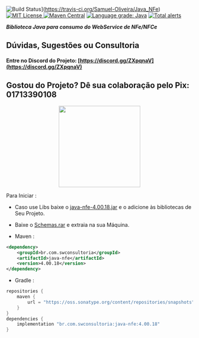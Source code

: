 ![Build Status](https://travis-ci.org/Samuel-Oliveira/Java_NFe.svg?branch=master)](https://travis-ci.org/Samuel-Oliveira/Java_NFe) [![MIT License](https://img.shields.io/github/license/Samuel-Oliveira/Java_NFe.svg) ](https://github.com/Samuel-Oliveira/Java_NFe/blob/master/LICENSE) [![Maven Central](https://img.shields.io/maven-central/v/br.com.swconsultoria/java-nfe.svg?label=Maven%20Central)](https://search.maven.org/artifact/br.com.swconsultoria/java-nfe/4.00.18/jar) [![Language grade: Java](https://img.shields.io/lgtm/grade/java/g/Samuel-Oliveira/Java_NFe.svg?logo=lgtm&logoWidth=18)](https://lgtm.com/projects/g/Samuel-Oliveira/Java_NFe/context:java) [![Total alerts](https://img.shields.io/lgtm/alerts/g/Samuel-Oliveira/Java_NFe.svg?logo=lgtm&logoWidth=18)](https://lgtm.com/projects/g/Samuel-Oliveira/Java_NFe/alerts/)

***Biblioteca Java para consumo do WebService de NFe/NFCe***

## Dúvidas, Sugestões ou Consultoria
#### Entre no Discord do Projeto: [https://discord.gg/ZXpqnaV](https://discord.gg/ZXpqnaV)

## Gostou do Projeto? Dê sua colaboração pelo Pix: 01713390108 
<p align="center">
    <img src="https://swconsultoria.com.br/pix.png" width="220">
</p>

Para Iniciar : 
- Caso use Libs baixe o [java-nfe-4.00.18.jar](https://github.com/Samuel-Oliveira/Java_NFe/raw/master/java-nfe-4.00.18.jar) e o adicione às bibliotecas de Seu Projeto.

- Baixe o [Schemas.rar](https://github.com/Samuel-Oliveira/Java_NFe/raw/master/schemas.zip) e extraia na sua Máquina.

- Maven :
```xml
<dependency>
    <groupId>br.com.swconsultoria</groupId>
    <artifactId>java-nfe</artifactId>
    <version>4.00.18</version>
</dependency>
```

- Gradle :
```groovy
repositories {
    maven { 
        url = "https://oss.sonatype.org/content/repositories/snapshots" 
    }
}
dependencies {
    implementation "br.com.swconsultoria:java-nfe:4.00.18"
}
```

